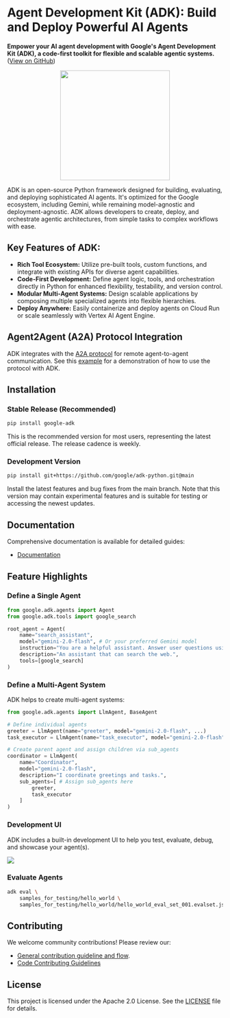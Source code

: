 # Agent Development Kit (ADK): Build and Deploy Powerful AI Agents

**Empower your AI agent development with Google's Agent Development Kit (ADK), a code-first toolkit for flexible and scalable agentic systems.** ([View on GitHub](https://github.com/google/adk-python))

<div align="center">
  <img src="https://raw.githubusercontent.com/google/adk-python/main/assets/agent-development-kit.png" width="256"/>
</div>

ADK is an open-source Python framework designed for building, evaluating, and deploying sophisticated AI agents. It's optimized for the Google ecosystem, including Gemini, while remaining model-agnostic and deployment-agnostic. ADK allows developers to create, deploy, and orchestrate agentic architectures, from simple tasks to complex workflows with ease.

## Key Features of ADK:

*   **Rich Tool Ecosystem:** Utilize pre-built tools, custom functions, and integrate with existing APIs for diverse agent capabilities.
*   **Code-First Development:** Define agent logic, tools, and orchestration directly in Python for enhanced flexibility, testability, and version control.
*   **Modular Multi-Agent Systems:** Design scalable applications by composing multiple specialized agents into flexible hierarchies.
*   **Deploy Anywhere:** Easily containerize and deploy agents on Cloud Run or scale seamlessly with Vertex AI Agent Engine.

## Agent2Agent (A2A) Protocol Integration

ADK integrates with the [A2A protocol](https://github.com/google-a2a/A2A/) for remote agent-to-agent communication. See this [example](https://github.com/a2aproject/a2a-samples/tree/main/samples/python/agents) for a demonstration of how to use the protocol with ADK.

## Installation

### Stable Release (Recommended)

```bash
pip install google-adk
```

This is the recommended version for most users, representing the latest official release. The release cadence is weekly.

### Development Version

```bash
pip install git+https://github.com/google/adk-python.git@main
```

Install the latest features and bug fixes from the main branch.  Note that this version may contain experimental features and is suitable for testing or accessing the newest updates.

## Documentation

Comprehensive documentation is available for detailed guides:

*   [Documentation](https://google.github.io/adk-docs)

## Feature Highlights

### Define a Single Agent

```python
from google.adk.agents import Agent
from google.adk.tools import google_search

root_agent = Agent(
    name="search_assistant",
    model="gemini-2.0-flash", # Or your preferred Gemini model
    instruction="You are a helpful assistant. Answer user questions using Google Search when needed.",
    description="An assistant that can search the web.",
    tools=[google_search]
)
```

### Define a Multi-Agent System

ADK helps to create multi-agent systems:

```python
from google.adk.agents import LlmAgent, BaseAgent

# Define individual agents
greeter = LlmAgent(name="greeter", model="gemini-2.0-flash", ...)
task_executor = LlmAgent(name="task_executor", model="gemini-2.0-flash", ...)

# Create parent agent and assign children via sub_agents
coordinator = LlmAgent(
    name="Coordinator",
    model="gemini-2.0-flash",
    description="I coordinate greetings and tasks.",
    sub_agents=[ # Assign sub_agents here
        greeter,
        task_executor
    ]
)
```

### Development UI

ADK includes a built-in development UI to help you test, evaluate, debug, and showcase your agent(s).

<img src="https://raw.githubusercontent.com/google/adk-python/main/assets/adk-web-dev-ui-function-call.png"/>

### Evaluate Agents

```bash
adk eval \
    samples_for_testing/hello_world \
    samples_for_testing/hello_world/hello_world_eval_set_001.evalset.json
```

## Contributing

We welcome community contributions! Please review our:

*   [General contribution guideline and flow](https://google.github.io/adk-docs/contributing-guide/).
*   [Code Contributing Guidelines](./CONTRIBUTING.md)

## License

This project is licensed under the Apache 2.0 License.  See the [LICENSE](LICENSE) file for details.